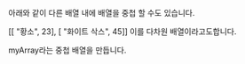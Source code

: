 
아래와 같이 다른 배열 내에 배열을 중첩 할 수도 있습니다.

[[ "황소", 23], [ "화이트 삭스", 45]]
이를 다차원 배열이라고도합니다.

myArray라는 중첩 배열을 만듭니다.